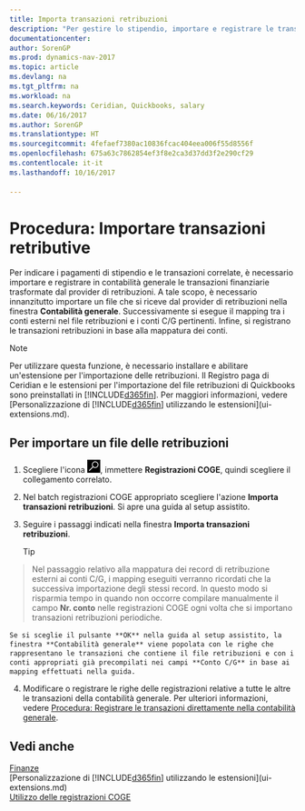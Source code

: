 ```yaml
---
title: Importa transazioni retribuzioni
description: "Per gestire lo stipendio, importare e registrare le transazioni finanziarie dal provider di retribuzioni nella contabilità generale, utilizzando un'estensione di retribuzione quale Ceridian o Quickbooks."
documentationcenter: 
author: SorenGP
ms.prod: dynamics-nav-2017
ms.topic: article
ms.devlang: na
ms.tgt_pltfrm: na
ms.workload: na
ms.search.keywords: Ceridian, Quickbooks, salary
ms.date: 06/16/2017
ms.author: SorenGP
ms.translationtype: HT
ms.sourcegitcommit: 4fefaef7380ac10836fcac404eea006f55d8556f
ms.openlocfilehash: 675a63c7862854ef3f8e2ca3d37dd3f2e290cf29
ms.contentlocale: it-it
ms.lasthandoff: 10/16/2017

---
```

# <a name="how-to-import-payroll-transactions"></a>Procedura: Importare transazioni retributive 
Per indicare i pagamenti di stipendio e le transazioni correlate, è necessario importare e registrare in contabilità generale le transazioni finanziarie trasformate dal provider di retribuzioni. A tale scopo, è necessario innanzitutto importare un file che si riceve dal provider di retribuzioni nella finestra **Contabilità generale**. Successivamente si esegue il mapping tra i conti esterni nel file retribuzioni e i conti C/G pertinenti. Infine, si registrano le transazioni retribuzioni in base alla mappatura dei conti.

> [!NOTE]  
>   Per utilizzare questa funzione, è necessario installare e abilitare un'estensione per l'importazione delle retribuzioni. Il Registro paga di Ceridian e le estensioni per l'importazione del file retribuzioni di Quickbooks sono preinstallati in [!INCLUDE[d365fin](includes/d365fin_md.md)]. Per maggiori informazioni, vedere [Personalizzazione di [!INCLUDE[d365fin](includes/d365fin_md.md)] utilizzando le estensioni](ui-extensions.md).

## <a name="to-import-a-payroll-file"></a>Per importare un file delle retribuzioni
1. Scegliere l'icona ![Cerca pagina o report](media/ui-search/search_small.png "Cerca pagina o report"), immettere **Registrazioni COGE**, quindi scegliere il collegamento correlato.
2. Nel batch registrazioni COGE appropriato scegliere l'azione **Importa transazioni retribuzioni**. Si apre una guida al setup assistito.
3. Seguire i passaggi indicati nella finestra **Importa transazioni retribuzioni**.

    > [!TIP]  
>   Nel passaggio relativo alla mappatura dei record di retribuzione esterni ai conti C/G, i mapping eseguiti verranno ricordati che la successiva importazione degli stessi record. In questo modo si risparmia tempo in quando non occorre compilare manualmente il campo **Nr. conto** nelle registrazioni COGE ogni volta che si importano transazioni retribuzioni periodiche.   

    Se si sceglie il pulsante **OK** nella guida al setup assistito, la finestra **Contabilità generale** viene popolata con le righe che rappresentano le transazioni che contiene il file retribuzioni e con i conti appropriati già precompilati nei campi **Conto C/G** in base ai mapping effettuati nella guida.
4. Modificare o registrare le righe delle registrazioni relative a tutte le altre le transazioni della contabilità generale. Per ulteriori informazioni, vedere [Procedura: Registrare le transazioni direttamente nella contabilità generale](finance-how-post-transactions-directly.md).   

## <a name="see-also"></a>Vedi anche
[Finanze](finance.md)  
[Personalizzazione di [!INCLUDE[d365fin](includes/d365fin_md.md)] utilizzando le estensioni](ui-extensions.md)  
[Utilizzo delle registrazioni COGE](ui-work-general-journals.md)  

